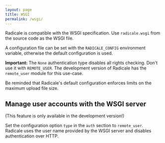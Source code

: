 ```yaml
---
layout: page
title: WSGI
permalink: /wsgi/
---
```


Radicale is compatible with the WSGI specification. Use `radicale.wsgi` from
the source code as the WSGI file.

A configuration file can be set with the `RADICALE_CONFIG` environment variable,
otherwise the default configuration is used.

**Important:** The `None` authentication type disables all rights checking.
Don't use it with `REMOTE_USER`. The development version of Radicale has
the `remote_user` module for this use-case.

Be reminded that Radicale's default configuration enforces limits on the
maximum upload file size.

## Manage user accounts with the WSGI server

(This feature is only available in the development version!)

Set the configuration option `type` in the `auth` section to `remote_user`.
Radicale uses the user name provided by the WSGI server and disables
authentication over HTTP.
